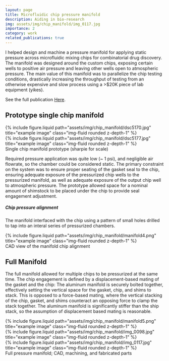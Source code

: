 ```yaml
---
layout: page
title: Microfluidic chip pressure manifold
description: Aiding in bio-research
img: assets/img/chip_manifold/img_0117.jpg
importance: 2
category: work
related_publications: true
---
```


I helped design and machine a pressure manifold for applying static pressure across microfluidic mixing chips for combinatorial drug discovery. The manifold was designed around the custom chips, exposing certain wells to positive air pressure and leaving other wells open to atmospheric pressure. The main value of this manifold was to parallelize the chip testing conditions, drastically increasing the throughput of testing from an otherwise expensive and slow process using a >$20K piece of lab equipment (yikes).

See the full publication <a href="https://doi.org/10.1073/pnas.1802233115">Here</a>.

## Prototype single chip manifold

<div class="row">
    <div class="col-sm mt-3 mt-md-0">
        {% include figure.liquid path="assets/img/chip_manifold/dsc5170.jpg" title="example image" class="img-fluid rounded z-depth-1" %}
    </div>
    <div class="col-sm mt-3 mt-md-0">
        {% include figure.liquid path="assets/img/chip_manifold/dsc5177.jpg" title="example image" class="img-fluid rounded z-depth-1" %}
    </div>
</div>
<div class="caption">
    Single chip manifold prototype (sharpie for scale)
</div>

Required pressure application was quite low (~ 1 psi), and negligible air flowrate, so the chamber could be considered static. The primary constraint on the system was to ensure proper seating of the gasket seal to the chip, ensuring adequate exposure of the pressurized chip wells to the pressurized manifold, as well as adequate exposure of the output chip well to atmospheric pressure. The prototype allowed space for a nominal amount of shimstock to be placed under the chip to provide seal engagement adjustment.

<div class="row">
    <div class="col-sm mt-2 mt-md-0 d-flex flex-column justify-content-center align-items-center">
        <h5 class="font-weight-bold text-center mb-2">Chip pressure alignment</h5>
        <p class="text">
            The manifold interfaced with the chip using a pattern of small holes drilled to tap into an interal series of pressurized chambers. 
        </p>
    </div>
    <div class="col-sm mt-3 mt-md-0">
        {% include figure.liquid path="assets/img/chip_manifold/manifold4.png" title="example image" class="img-fluid rounded z-depth-1" %}
    </div>
</div>
<div class="caption">
    CAD view of the manifold chip alignment
</div>

## Full Manifold

The full manifold allowed for multiple chips to be pressurized at the same time. The chip engagement is defined by a displacement-based mating of the gasket and the chip: The aluminum manifold is securely bolted together, effectively setting the vertical space for the gasket, chip, and shims to stack. This is opposed to a force-based mating, where the vertical stacking of the chip, gasket, and shims counteract an opposing force to clamp the stack together. The aluminum manifold is significantly stiffer than the ship stack, so the assumption of displacement based mating is reasonable.

<div class="row">
    <div class="col-sm mt-3 mt-md-0">
        {% include figure.liquid path="assets/img/chip_manifold/manifold5.png" title="example image" class="img-fluid rounded z-depth-1" %}
    </div>
    <div class="col-sm mt-3 mt-md-0">
        {% include figure.liquid path="assets/img/chip_manifold/img_0098.jpg" title="example image" class="img-fluid rounded z-depth-1" %}
    </div>
    <div class="col-sm mt-3 mt-md-0">
        {% include figure.liquid path="assets/img/chip_manifold/img_0117.jpg" title="example image" class="img-fluid rounded z-depth-1" %}
    </div>
</div>
<div class="caption">
    Full pressure manifold; CAD, machining, and fabricated parts
</div>

